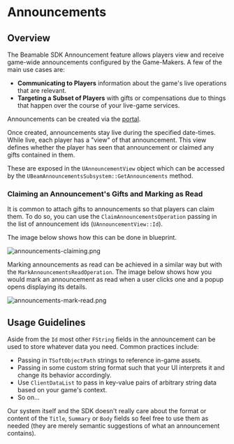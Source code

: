 ﻿# Announcements

## Overview

The Beamable SDK Announcement feature allows players view and receive game-wide announcements configured by the Game-Makers. A few of the main use cases are:

- **Communicating to Players** information about the game's live operations that are relevant.
- **Targeting a Subset of Players** with gifts or compensations due to things that happen over the course of your live-game services.

Announcements can be created via the [portal](https://docs.beamable.com/docs/portal-announcements).


Once created, announcements stay live during the specified date-times. While live, each player has a "view" of that announcement.
This view defines whether the player has seen that announcement or claimed any gifts contained in them.

These are exposed in the `UAnnouncementView` object which can be accessed by the `UBeamAnnouncementsSubsystem::GetAnnouncements` method.

### Claiming an Announcement's Gifts and Marking as Read

It is common to attach gifts to announcements so that players can claim them. To do so, you can use the `ClaimAnnouncementsOperation` passing in the list of announcement ids (`UAnnouncementView::Id`).

The image below shows how this can be done in blueprint.

![announcements-claiming.png](../../media/imgs/announcements-claiming.png)

Marking announcements as read can be achieved in a similar way but with the `MarkAnnouncementsReadOperation`. The image below shows how you would mark an announcement as read when a user clicks one and a popup opens displaying its details.

![announcements-mark-read.png](../../media/imgs/announcements-mark-read.png)


## Usage Guidelines
Aside from the `Id` most other `FString` fields in the announcement can be used to store whatever data you need. Common practices include:

- Passing in `TSoftObjectPath` strings to reference in-game assets.
- Passing in some custom string format such that your UI interprets it and change its behavior accordingly.
- Use `ClientDataList` to pass in key-value pairs of arbitrary string data based on your game's context.
- So on...

Our system itself and the SDK doesn't really care about the format or content of the `Title`, `Summary` or `Body` fields so feel free to use them as needed (they are merely semantic suggestions of what an announcement contains).  